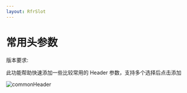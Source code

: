 ```yaml
---
layout: RfrSlot
---
```


# 常用头参数

版本要求: <Badge text="2022.2.7" />

此功能帮助快速添加一些比较常用的 Header 参数，支持多个选择后点击添加

![commonHeader](/img/2022.2.7/commonHeader.gif)
